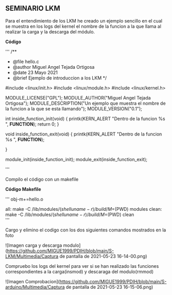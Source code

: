 ## SEMINARIO LKM

Para el entendimiento de los LKM he creado un ejemplo sencillo en el cual se muestra en los logs del kernel el nombre de la funcion a la que llama al realizar la carga y la descarga del módulo.

**Código**

'''
/**
 * @file hello.c
 * @author Miguel Angel Tejada Ortigosa
 * @date 23 Mayo 2021
 * @brief Ejemplo de introduccion a los LKM
*/    

#include <linux/init.h>
#include <linux/module.h>
#include <linux/kernel.h>

MODULE_LICENSE("GPL");
MODULE_AUTHOR("Miguel Angel Tejada Ortigosa");
MODULE_DESCRIPTION("Un ejemplo que muestra el nombre de la funcion a la que se esta llamando");
MODULE_VERSION("0.1");


int inside_function_init(void)
{
	printk(KERN_ALERT "Dentro de la funcion %s ", __FUNCTION__);
	return 0;
}

void inside_function_exit(void)
{
	printk(KERN_ALERT "Dentro de la funcion %s ", __FUNCTION__);

}

module_init(inside_function_init);
module_exit(inside_function_exit);




'''

Compilo el código con un makefile

**Código Makefile**

'''
obj-m+=hello.o

all:
	make -C /lib/modules/$(shell uname -r)/build/ M=$(PWD) modules
clean: 
	make -C /lib/modules/$(shell uname -r)/build/ M=$(PWD) clean	
'''

Cargo y elimino el codigo con los dos siguientes comandos mostrados en la foto


![Imagen carga y descarga modulo](https://github.com/MIGUE1999/PDIH/blob/main/S-LKM/Multimedia/Captura de pantalla de 2021-05-23 16-14-00.png)

Compruebo los logs del kernel para ver si se han realizado las funciones correspondientes a la carga(insmod) y descaraga del modulo(rmmod)

![Imagen Comprobacion](https://github.com/MIGUE1999/PDIH/blob/main/S-arduino/Multimedia/Captura de pantalla de 2021-05-23 16-15-06.png)






